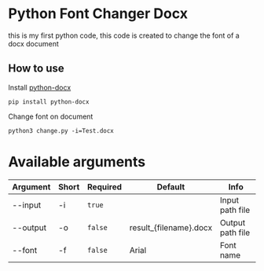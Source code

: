 # Python Font Changer Docx
this is my first python code, this code is created to change the font of a docx document

## How to use
Install [python-docx](https://python-docx.readthedocs.io/)

    pip install python-docx

Change font on document

    python3 change.py -i=Test.docx
    
# Available arguments    
| Argument | Short | Required | Default | Info |
| - | - | - | - | - |
| --input | -i | `true` | | Input path file |
| --output | -o | `false` | result_{filename}.docx | Output path file |
| --font | -f | `false` | Arial | Font name |
